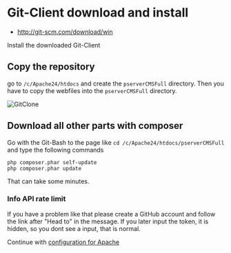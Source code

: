 # Git-Client download and install

 - http://git-scm.com/download/win

Install the downloaded Git-Client

## Copy the repository

go to `/c/Apache24/htdocs` and create the `pserverCMSFull` directory.
Then you have to copy the webfiles into the `pserverCMSFull` directory.

![GitClone](https://raw.githubusercontent.com/kokspflanze/PServerCMS/master/docs/images/COPY.png?raw=true)
 
## Download all other parts with composer

Go with the Git-Bash to the page like `cd /c/Apache24/htdocs/pserverCMSFull` and type the following commands

```shell
php composer.phar self-update
php composer.phar update
```

That can take some minutes.
  
### Info API rate limit

 If you have a problem like that please create a GitHub account and follow the link after "Head to" in the message.
 If you later input the token, it is hidden, so you dont see a input, that is normal. 
 
Continue with [configuration for Apache](/install/windows-setup/APACHE-CONFIG.md)